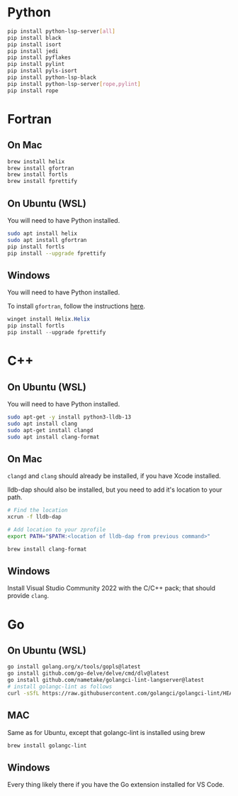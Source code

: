 # Python

```bash
pip install python-lsp-server[all]
pip install black
pip install isort
pip install jedi
pip install pyflakes
pip install pylint
pip install pyls-isort
pip install python-lsp-black
pip install python-lsp-server[rope,pylint]
pip install rope
```

# Fortran

## On Mac

```bash
brew install helix
brew install gfortran
brew install fortls
brew install fprettify
````

## On Ubuntu (WSL)
You will need to have Python installed.

```bash
sudo apt install helix
sudo apt install gfortran
pip install fortls
pip install --upgrade fprettify
```

## Windows
You will need to have Python installed.

To install `gfortran`, follow the instructions [here](https://fortran-lang.org/learn/os_setup/install_gfortran/).

```powershell
winget install Helix.Helix
pip install fortls
pip install --upgrade fprettify
```


# C++

## On Ubuntu (WSL)
You will need to have Python installed.

```bash
sudo apt-get -y install python3-lldb-13
sudo apt install clang
sudo apt-get install clangd
sudo apt install clang-format
```

## On Mac

`clangd` and `clang` should already be installed, if you have Xcode installed.

lldb-dap should also be installed, but you need to add it's location to your path.

```bash
# Find the location
xcrun -f lldb-dap

# Add location to your zprofile
export PATH="$PATH:<location of lldb-dap from previous command>"
```

```bash
brew install clang-format
```

## Windows
Install Visual Studio Community 2022 with the C/C++ pack; that should provide `clang`.

# Go

## On Ubuntu (WSL)

```bash
go install golang.org/x/tools/gopls@latest
go install github.com/go-delve/delve/cmd/dlv@latest
go install github.com/nametake/golangci-lint-langserver@latest
# install golangc-lint as follows
curl -sSfL https://raw.githubusercontent.com/golangci/golangci-lint/HEAD/install.sh | sh -s -- -b $(go env GOPATH)/bin v2.1.6
```

## MAC
Same as for Ubuntu, except that golangc-lint is installed using brew

```bash
brew install golangc-lint
```

## Windows
Every thing likely there if you have the Go extension installed for VS Code.
